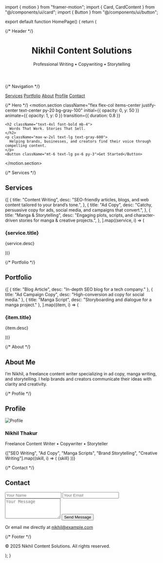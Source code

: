 import { motion } from "framer-motion"; import { Card, CardContent } from "@/components/ui/card"; import { Button } from "@/components/ui/button";

export default function HomePage() { return ( <div className="min-h-screen flex flex-col bg-gray-50 text-gray-800"> {/* Header */} <header className="bg-gray-900 text-white py-6 shadow-md"> <div className="container mx-auto text-center"> <h1 className="text-3xl font-bold">Nikhil Content Solutions</h1> <p className="mt-2 text-gray-300"> Professional Writing • Copywriting • Storytelling </p> </div> </header>

{/* Navigation */}
  <nav className="bg-gray-800 py-3">
    <div className="container mx-auto flex justify-center space-x-6">
      <a href="#services" className="text-gray-200 hover:text-white">Services</a>
      <a href="#portfolio" className="text-gray-200 hover:text-white">Portfolio</a>
      <a href="#about" className="text-gray-200 hover:text-white">About</a>
      <a href="#profile" className="text-gray-200 hover:text-white">Profile</a>
      <a href="#contact" className="text-gray-200 hover:text-white">Contact</a>
    </div>
  </nav>

  {/* Hero */}
  <motion.section
    className="flex flex-col items-center justify-center text-center py-20 bg-gray-100"
    initial={{ opacity: 0, y: 50 }}
    animate={{ opacity: 1, y: 0 }}
    transition={{ duration: 0.8 }}
  >
    <h2 className="text-4xl font-bold mb-4">
      Words That Work. Stories That Sell.
    </h2>
    <p className="max-w-2xl text-lg text-gray-600">
      Helping brands, businesses, and creators find their voice through compelling content.
    </p>
    <Button className="mt-6 text-lg px-6 py-3">Get Started</Button>
  </motion.section>

  {/* Services */}
  <section id="services" className="py-16 container mx-auto">
    <h2 className="text-3xl font-bold text-center mb-10">Services</h2>
    <div className="grid grid-cols-1 md:grid-cols-3 gap-6">
      {[
        {
          title: "Content Writing",
          desc: "SEO-friendly articles, blogs, and web content tailored to your brand’s tone.",
        },
        {
          title: "Ad Copy",
          desc: "Catchy, persuasive copy for ads, social media, and campaigns that convert.",
        },
        {
          title: "Manga & Storytelling",
          desc: "Engaging plots, scripts, and character-driven stories for manga & creative projects.",
        },
      ].map((service, i) => (
        <motion.div
          key={i}
          initial={{ opacity: 0, y: 30 }}
          whileInView={{ opacity: 1, y: 0 }}
          viewport={{ once: true }}
          transition={{ delay: i * 0.2 }}
        >
          <Card className="shadow-md rounded-2xl">
            <CardContent className="p-6">
              <h3 className="text-xl font-semibold mb-2">{service.title}</h3>
              <p className="text-gray-600">{service.desc}</p>
            </CardContent>
          </Card>
        </motion.div>
      ))}
    </div>
  </section>

  {/* Portfolio */}
  <section id="portfolio" className="py-16 bg-white">
    <div className="container mx-auto">
      <h2 className="text-3xl font-bold text-center mb-10">Portfolio</h2>
      <div className="grid grid-cols-1 md:grid-cols-3 gap-6">
        {[
          { title: "Blog Article", desc: "In-depth SEO blog for a tech company." },
          { title: "Ad Campaign Copy", desc: "High-conversion ad copy for social media." },
          { title: "Manga Script", desc: "Storyboarding and dialogue for a manga project." },
        ].map((item, i) => (
          <motion.div
            key={i}
            initial={{ opacity: 0, y: 30 }}
            whileInView={{ opacity: 1, y: 0 }}
            viewport={{ once: true }}
            transition={{ delay: i * 0.2 }}
          >
            <Card className="shadow-md rounded-2xl">
              <CardContent className="p-6">
                <h3 className="text-xl font-semibold mb-2">{item.title}</h3>
                <p className="text-gray-600">{item.desc}</p>
              </CardContent>
            </Card>
          </motion.div>
        ))}
      </div>
    </div>
  </section>

  {/* About */}
  <section id="about" className="py-16 bg-gray-100">
    <div className="container mx-auto max-w-3xl text-center">
      <h2 className="text-3xl font-bold mb-6">About Me</h2>
      <p className="text-gray-700 text-lg">
        I’m Nikhil, a freelance content writer specializing in ad copy, manga writing, and storytelling. I help brands and creators communicate their ideas with clarity and creativity.
      </p>
    </div>
  </section>

  {/* Profile */}
  <section id="profile" className="py-16 container mx-auto">
    <h2 className="text-3xl font-bold text-center mb-10">Profile</h2>
    <div className="flex flex-col md:flex-row items-center md:space-x-10">
      <img
        src="/profile.jpg"
        alt="Profile"
        className="w-40 h-40 rounded-full shadow-md mb-6 md:mb-0"
      />
      <div>
        <h3 className="text-2xl font-semibold mb-2">Nikhil Thakur</h3>
        <p className="text-gray-700 mb-4">
          Freelance Content Writer • Copywriter • Storyteller
        </p>
        <div className="flex flex-wrap gap-2">
          {["SEO Writing", "Ad Copy", "Manga Scripts", "Brand Storytelling", "Creative Writing"].map((skill, i) => (
            <span key={i} className="px-3 py-1 bg-blue-100 text-blue-700 rounded-full text-sm">
              {skill}
            </span>
          ))}
        </div>
      </div>
    </div>
  </section>

  {/* Contact */}
  <section id="contact" className="py-16 container mx-auto text-center">
    <h2 className="text-3xl font-bold mb-6">Contact</h2>
    <form
      action="https://formspree.io/f/your-form-id"
      method="POST"
      className="max-w-lg mx-auto bg-white p-6 rounded-2xl shadow-md space-y-4"
    >
      <input
        type="text"
        name="name"
        placeholder="Your Name"
        className="w-full p-3 border rounded-lg focus:outline-none focus:ring-2 focus:ring-blue-500"
        required
      />
      <input
        type="email"
        name="email"
        placeholder="Your Email"
        className="w-full p-3 border rounded-lg focus:outline-none focus:ring-2 focus:ring-blue-500"
        required
      />
      <textarea
        name="message"
        placeholder="Your Message"
        rows="4"
        className="w-full p-3 border rounded-lg focus:outline-none focus:ring-2 focus:ring-blue-500"
        required
      ></textarea>
      <Button type="submit" className="w-full py-3 text-lg">Send Message</Button>
    </form>
    <p className="text-gray-700 mt-6">Or email me directly at <a href="mailto:nikhil@example.com" className="text-blue-600 hover:underline">nikhil@example.com</a></p>
  </section>

  {/* Footer */}
  <footer className="bg-gray-900 text-white text-center py-6 mt-auto">
    <p>&copy; 2025 Nikhil Content Solutions. All rights reserved.</p>
  </footer>
</div>

); }
